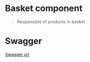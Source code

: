# Basket component
> Responsible of products in basket

# Swagger
[Swagger url](http://localhost:9002/swagger-ui.html)